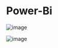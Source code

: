 # Power-Bi















![image](https://github.com/HabibaaMohey/Power-Bi/assets/132647130/ace99e69-44ab-462e-b6ee-c0cea1cd362c)




![image](https://github.com/HabibaaMohey/Power-Bi/assets/132647130/ddcc52a8-a6c6-43a7-993f-3d74dff663a6)
